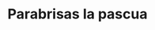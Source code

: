---
title: "Parabrisas la pascua"
url: /barcelona/parabrisas-la-pascua/
shop: piezas de automóviles
---